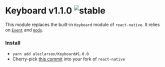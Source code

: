 
# Keyboard v1.1.0 ![stable](https://img.shields.io/badge/stability-stable-4EBA0F.svg?style=flat)

This module replaces the built-in `Keyboard` module of `react-native`. It relies on [`Event`](https://github.com/aleclarson/Event) and [`modx`](https://github.com/aleclarson/modx).

### Install

- `yarn add aleclarson/Keyboard#1.0.0`
- Cherry-pick [this commit](https://github.com/aleclarson/react-native/commit/575fd6fb7fa47579ee9b3ea215c2aa27c46140d2) into your fork of `react-native`

